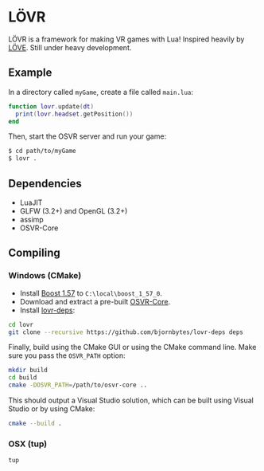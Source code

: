 LÖVR
===

LÖVR is a framework for making VR games with Lua!  Inspired heavily by [LÖVE](http://love2d.org).  Still under heavy development.

Example
---

In a directory called `myGame`, create a file called `main.lua`:

```lua
function lovr.update(dt)
  print(lovr.headset.getPosition())
end
```

Then, start the OSVR server and run your game:

```sh
$ cd path/to/myGame
$ lovr .
```

Dependencies
---

- LuaJIT
- GLFW (3.2+) and OpenGL (3.2+)
- assimp
- OSVR-Core

Compiling
---

### Windows (CMake)

- Install [Boost 1.57](http://www.boost.org/users/history/version_1_57_0.html) to `C:\local\boost_1_57_0`.
- Download and extract a pre-built [OSVR-Core](http://access.osvr.com/binary/osvr-core).
- Install [lovr-deps](https://github.com/bjornbytes/lovr-deps):

```sh
cd lovr
git clone --recursive https://github.com/bjornbytes/lovr-deps deps
```

Finally, build using the CMake GUI or using the CMake command line.  Make sure you pass the `OSVR_PATH` option:

```sh
mkdir build
cd build
cmake -DOSVR_PATH=/path/to/osvr-core ..
```

This should output a Visual Studio solution, which can be built using Visual Studio or by using CMake:

```sh
cmake --build .
```

### OSX (tup)

```sh
tup
```
